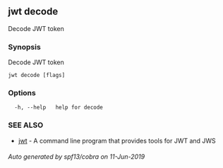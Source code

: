 ## jwt decode

Decode JWT token

### Synopsis

Decode JWT token

```
jwt decode [flags]
```

### Options

```
  -h, --help   help for decode
```

### SEE ALSO

* [jwt](jwt.md)	 - A command line program that provides tools for JWT and JWS

###### Auto generated by spf13/cobra on 11-Jun-2019
